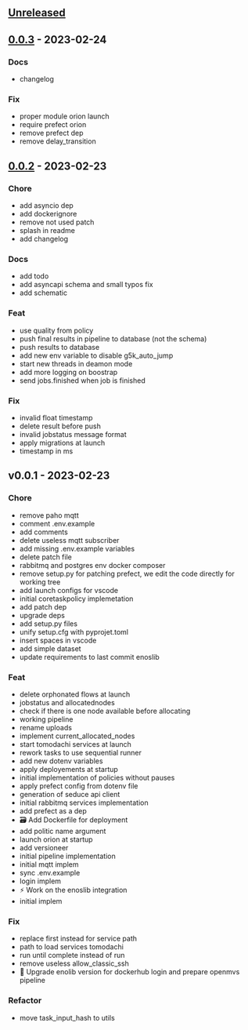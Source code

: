 <a name="unreleased"></a>
## [Unreleased]


<a name="0.0.3"></a>
## [0.0.3] - 2023-02-24
### Docs
- changelog

### Fix
- proper module orion launch
- require prefect orion
- remove prefect dep
- remove delay_transition


<a name="0.0.2"></a>
## [0.0.2] - 2023-02-23
### Chore
- add asyncio dep
- add dockerignore
- remove not used patch
- splash in readme
- add changelog

### Docs
- add todo
- add asyncapi schema and small typos fix
- add schematic

### Feat
- use quality from policy
- push final results in pipeline to database (not the schema)
- push results to database
- add new env variable to disable g5k_auto_jump
- start new threads in deamon mode
- add more logging on boostrap
- send jobs.finished when job is finished

### Fix
- invalid float timestamp
- delete result before push
- invalid jobstatus message format
- apply migrations at launch
- timestamp in ms


<a name="v0.0.1"></a>
## v0.0.1 - 2023-02-23
### Chore
- remove paho mqtt
- comment .env.example
- add comments
- delete useless mqtt subscriber
- add missing .env.example variables
- delete patch file
- rabbitmq and postgres env docker composer
- remove setup.py for patching prefect, we edit the code directly for working tree
- add launch configs for vscode
- initial coretaskpolicy implemetation
- add patch dep
- upgrade deps
- add setup.py files
- unify setup.cfg with pyprojet.toml
- insert spaces in vscode
- add simple dataset
- update requirements to last commit enoslib

### Feat
- delete orphonated flows at launch
- jobstatus and allocatednodes
- check if there is one node available before allocating
- working pipeline
- rename uploads
- implement current_allocated_nodes
- start tomodachi services at launch
- rework tasks to use sequential runner
- add new dotenv variables
- apply deployements at startup
- initial implementation of policies without pauses
- apply prefect config from dotenv file
- generation of seduce api client
- initial rabbitmq services implementation
- add prefect as a dep
- :card_file_box: Add Dockerfile for deployment
- add politic name argument
- launch orion at startup
- add versioneer
- initial pipeline implementation
- initial mqtt implem
- sync .env.example
- login implem
- :zap: Work on the enoslib integration
- initial implem

### Fix
- replace first instead for service path
- path to load services tomodachi
- run until complete instead of run
- remove useless allow_classic_ssh
- :memo: Upgrade enolib version for dockerhub login and prepare openmvs pipeline

### Refactor
- move task_input_hash to utils


[Unreleased]: https://github.com/naomesh/naomesh-onion-orchestrator/compare/0.0.3...HEAD
[0.0.3]: https://github.com/naomesh/naomesh-onion-orchestrator/compare/0.0.2...0.0.3
[0.0.2]: https://github.com/naomesh/naomesh-onion-orchestrator/compare/v0.0.1...0.0.2

